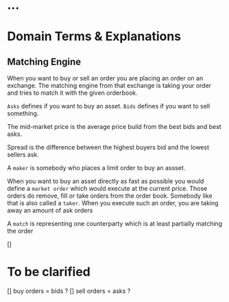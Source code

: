 # ...


# Domain Terms & Explanations

## Matching Engine

When you want to buy or sell an order you are placing an order on an exchange. The matching engine from that exchange is taking your order and tries to match it with the given orderbook.

`Asks` defines if you want to buy an asset.
`Bids` defines if you want to sell something.

The mid-market price is the average price build from the best bids and best asks.

Spread is the difference between the highest buyers bid and the lowest sellers ask.

A `maker` is somebody who places a limit order to buy an assset.

When you want to buy an asset directly as fast as possible you would define a `market order` which would execute at the current price. Those orders do remove, fill or take orders from the order book. Somebody like that is also called a `taker`. When you execute such an order, you are taking away an amount of ask orders 

A `match` is representing one counterparty which is at least partially matching the order 

[]

## 
 

 # To be clarified 

  [] buy orders = bids ?
  [] sell orders = asks ?
